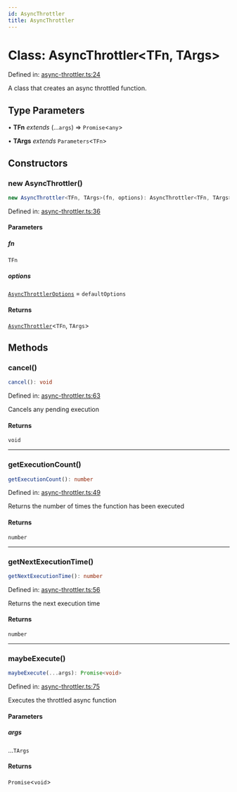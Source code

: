 ```yaml
---
id: AsyncThrottler
title: AsyncThrottler
---
```


<!-- DO NOT EDIT: this page is autogenerated from the type comments -->

# Class: AsyncThrottler\<TFn, TArgs\>

Defined in: [async-throttler.ts:24](https://github.com/TanStack/bouncer/blob/main/packages/pacer/src/async-throttler.ts#L24)

A class that creates an async throttled function.

## Type Parameters

• **TFn** *extends* (...`args`) => `Promise`\<`any`\>

• **TArgs** *extends* `Parameters`\<`TFn`\>

## Constructors

### new AsyncThrottler()

```ts
new AsyncThrottler<TFn, TArgs>(fn, options): AsyncThrottler<TFn, TArgs>
```

Defined in: [async-throttler.ts:36](https://github.com/TanStack/bouncer/blob/main/packages/pacer/src/async-throttler.ts#L36)

#### Parameters

##### fn

`TFn`

##### options

[`AsyncThrottlerOptions`](../interfaces/asyncthrottleroptions.md) = `defaultOptions`

#### Returns

[`AsyncThrottler`](asyncthrottler.md)\<`TFn`, `TArgs`\>

## Methods

### cancel()

```ts
cancel(): void
```

Defined in: [async-throttler.ts:63](https://github.com/TanStack/bouncer/blob/main/packages/pacer/src/async-throttler.ts#L63)

Cancels any pending execution

#### Returns

`void`

***

### getExecutionCount()

```ts
getExecutionCount(): number
```

Defined in: [async-throttler.ts:49](https://github.com/TanStack/bouncer/blob/main/packages/pacer/src/async-throttler.ts#L49)

Returns the number of times the function has been executed

#### Returns

`number`

***

### getNextExecutionTime()

```ts
getNextExecutionTime(): number
```

Defined in: [async-throttler.ts:56](https://github.com/TanStack/bouncer/blob/main/packages/pacer/src/async-throttler.ts#L56)

Returns the next execution time

#### Returns

`number`

***

### maybeExecute()

```ts
maybeExecute(...args): Promise<void>
```

Defined in: [async-throttler.ts:75](https://github.com/TanStack/bouncer/blob/main/packages/pacer/src/async-throttler.ts#L75)

Executes the throttled async function

#### Parameters

##### args

...`TArgs`

#### Returns

`Promise`\<`void`\>
